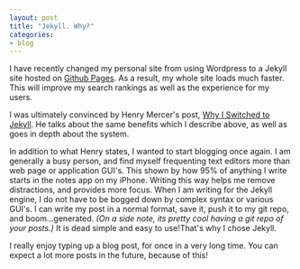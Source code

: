 ```yaml
---
layout: post
title: "Jekyll. Why?"
categories:
- blog
---
```


I have recently changed my personal site from using Wordpress to a Jekyll site hosted on [Github Pages](http://pages.github.com/). As a result, my whole site loads much faster. This will improve my search rankings as well as the experience for my users.

I was ultimately convinced by Henry Mercer's post, [Why I Switched to Jekyll](http://hmercer.com/2011/07/why-i-switched-to-jekyll/). He talks about the same benefits which I describe above, as well as goes in depth about the system.

In addition to what Henry states, I wanted to start blogging once again. I am generally a busy person, and find myself frequenting text editors more than web page or application GUI's. This shown by how 95% of anything I write starts in the notes app on my iPhone. Writing this way helps me remove distractions, and provides more focus. When I am writing for the Jekyll engine, I do not have to be bogged down by complex syntax or various GUI's. I can write my post in a normal format, save it, push it to my git repo, and boom…generated. *(On a side note, its pretty cool having a git repo of your posts.)* It is dead simple and easy to use!That's why I chose Jekyll. 

I really enjoy typing up a blog post, for once in a very long time. You can expect a lot more posts in the future, because of this!